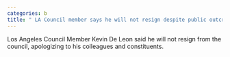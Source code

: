 ```yaml
---
categories: b
title: " LA Council member says he will not resign despite public outcry"
---
```

Los Angeles Council Member Kevin De Leon said he will not resign from the council, apologizing to his colleagues and constituents. 
